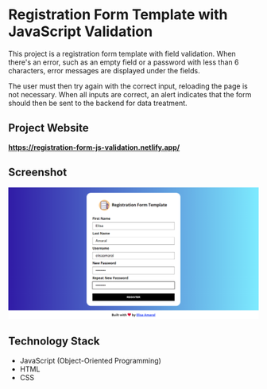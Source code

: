 # Registration Form Template with JavaScript Validation

This project is a registration form template with field validation. When there's an error, such as an empty field or a password with less than 6 characters, error messages are displayed under the fields. 

The user must then try again with the correct input, reloading the page is not necessary. When all inputs are correct, an alert indicates that the form should then be sent to the backend for data treatment. 

## Project Website

**https://registration-form-js-validation.netlify.app/**

## Screenshot

![Screenshot](assets/img/Screenshot.png)

## Technology Stack

+ JavaScript (Object-Oriented Programming)
+ HTML
+ CSS
